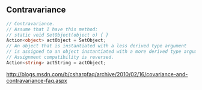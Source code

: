 ## Contravariance

```csharp
// Contravariance.           
// Assume that I have this method: 
// static void SetObject(object o) { } 
Action<object> actObject = SetObject;
// An object that is instantiated with a less derived type argument 
// is assigned to an object instantiated with a more derived type argument. 
// Assignment compatibility is reversed. 
Action<string> actString = actObject;
```

http://blogs.msdn.com/b/csharpfaq/archive/2010/02/16/covariance-and-contravariance-faq.aspx
